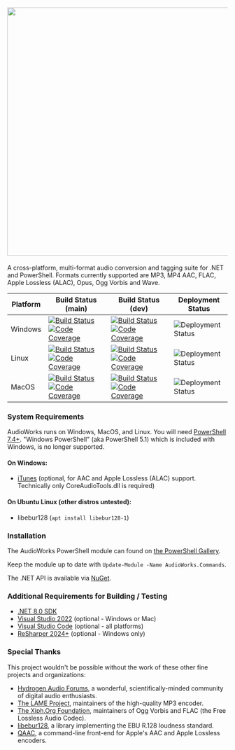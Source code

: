 <h1 align="center"><img src="https://github.com/jherby2k/AudioWorks/raw/main/Logo.png" width="567" /></h1>

A cross-platform, multi-format audio conversion and tagging suite for .NET and PowerShell. Formats currently supported are MP3, MP4 AAC, FLAC, Apple Lossless (ALAC), Opus, Ogg Vorbis and Wave.

Platform | Build Status (main) | Build Status (dev) | Deployment Status
-- | -- | -- | --
Windows | [![Build Status](https://dev.azure.com/jherby2k/AudioWorks/_apis/build/status/AudioWorks%20for%20Windows?branchName=main)](https://dev.azure.com/jherby2k/AudioWorks/_build?definitionId=2&_a=summary&repositoryFilter=1&branchFilter=3) [![Code Coverage](https://img.shields.io/azure-devops/coverage/jherby2k/AudioWorks/2/main)](https://dev.azure.com/jherby2k/AudioWorks/_build?definitionId=2&_a=summary&repositoryFilter=1&branchFilter=3) | [![Build Status](https://dev.azure.com/jherby2k/AudioWorks/_apis/build/status/AudioWorks%20for%20Windows?branchName=dev)](https://dev.azure.com/jherby2k/AudioWorks/_build?definitionId=2&_a=summary&repositoryFilter=1&branchFilter=4) [![Code Coverage](https://img.shields.io/azure-devops/coverage/jherby2k/AudioWorks/2/dev)](https://dev.azure.com/jherby2k/AudioWorks/_build?definitionId=2&_a=summary&repositoryFilter=1&branchFilter=4) | ![Deployment Status](https://vsrm.dev.azure.com/jherby2k/_apis/public/Release/badge/ce2541e1-667c-4be1-a926-7d44ff89db07/2/2)
Linux | [![Build Status](https://dev.azure.com/jherby2k/AudioWorks/_apis/build/status/AudioWorks%20for%20Linux?branchName=main)](https://dev.azure.com/jherby2k/AudioWorks/_build?definitionId=3&_a=summary&repositoryFilter=1&branchFilter=3) [![Code Coverage](https://img.shields.io/azure-devops/coverage/jherby2k/AudioWorks/3/main)](https://dev.azure.com/jherby2k/AudioWorks/_build?definitionId=3&_a=summary&repositoryFilter=1&branchFilter=3) | [![Build Status](https://dev.azure.com/jherby2k/AudioWorks/_apis/build/status/AudioWorks%20for%20Linux?branchName=dev)](https://dev.azure.com/jherby2k/AudioWorks/_build?definitionId=3&_a=summary&repositoryFilter=1&branchFilter=4) [![Code Coverage](https://img.shields.io/azure-devops/coverage/jherby2k/AudioWorks/3/dev)](https://dev.azure.com/jherby2k/AudioWorks/_build?definitionId=3&_a=summary&repositoryFilter=1&branchFilter=4) | ![Deployment Status](https://vsrm.dev.azure.com/jherby2k/_apis/public/Release/badge/ce2541e1-667c-4be1-a926-7d44ff89db07/4/4)
MacOS | [![Build Status](https://dev.azure.com/jherby2k/AudioWorks/_apis/build/status/AudioWorks%20for%20MacOS?branchName=main)](https://dev.azure.com/jherby2k/AudioWorks/_build?definitionId=4&_a=summary&repositoryFilter=1&branchFilter=3) [![Code Coverage](https://img.shields.io/azure-devops/coverage/jherby2k/AudioWorks/4/main)](https://dev.azure.com/jherby2k/AudioWorks/_build?definitionId=4&_a=summary&repositoryFilter=1&branchFilter=3) | [![Build Status](https://dev.azure.com/jherby2k/AudioWorks/_apis/build/status/AudioWorks%20for%20MacOS?branchName=dev)](https://dev.azure.com/jherby2k/AudioWorks/_build?definitionId=4&_a=summary&repositoryFilter=1&branchFilter=4) [![Code Coverage](https://img.shields.io/azure-devops/coverage/jherby2k/AudioWorks/4/dev)](https://dev.azure.com/jherby2k/AudioWorks/_build?definitionId=4&_a=summary&repositoryFilter=1&branchFilter=4) | ![Deployment Status](https://vsrm.dev.azure.com/jherby2k/_apis/public/Release/badge/ce2541e1-667c-4be1-a926-7d44ff89db07/3/3)

### System Requirements
AudioWorks runs on Windows, MacOS, and Linux.
 You will need [PowerShell 7.4+](https://aka.ms/powershell). "Windows PowerShell" (aka PowerShell 5.1) which is included with Windows, is no longer supported.
 
#### On Windows:
* [iTunes](https://www.apple.com/itunes) (optional, for AAC and Apple Lossless (ALAC) support. Technically only CoreAudioTools.dll is required)

#### On Ubuntu Linux (other distros untested):
* libebur128  (`apt install libebur128-1`)

### Installation
The AudioWorks PowerShell module can found on [the PowerShell Gallery](https://www.powershellgallery.com/packages/AudioWorks.Commands).

Keep the module up to date with `Update-Module -Name AudioWorks.Commands`.

The .NET API is available via [NuGet](https://www.nuget.org/packages/AudioWorks.Api).

### Additional Requirements for Building / Testing
* [.NET 8.0 SDK](https://dotnet.microsoft.com/download/dotnet/8.0)
* [Visual Studio 2022](https://visualstudio.microsoft.com/downloads) (optional - Windows or Mac)
* [Visual Studio Code](https://code.visualstudio.com/) (optional - all platforms)
* [ReSharper 2024+](https://www.jetbrains.com/resharper) (optional - Windows only)

### Special Thanks
This project wouldn't be possible without the work of these other fine projects and organizations:
* [Hydrogen Audio Forums](https://hydrogenaud.io/), a wonderful, scientifically-minded community of digital audio enthusiasts.
* [The LAME Project](http://lame.sourceforge.net/), maintainers of the high-quality MP3 encoder.
* [The Xiph.Org Foundation](https://xiph.org/), maintainers of Ogg Vorbis and FLAC (the Free Lossless Audio Codec).
* [libebur128](https://github.com/jiixyj/libebur128), a library implementing the EBU R.128 loudness standard.
* [QAAC](https://sites.google.com/site/qaacpage/), a command-line front-end for Apple's AAC and Apple Lossless encoders.
